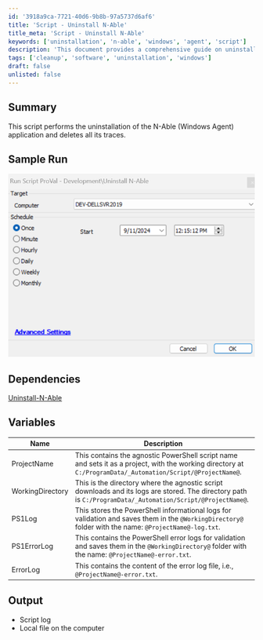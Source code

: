 ```yaml
---
id: '3918a9ca-7721-40d6-9b8b-97a5737d6af6'
title: 'Script - Uninstall N-Able'
title_meta: 'Script - Uninstall N-Able'
keywords: ['uninstallation', 'n-able', 'windows', 'agent', 'script']
description: 'This document provides a comprehensive guide on uninstalling the N-Able (Windows Agent) application, including the script to perform the uninstallation and clean up all traces of the application from the system.'
tags: ['cleanup', 'software', 'uninstallation', 'windows']
draft: false
unlisted: false
---
```


## Summary

This script performs the uninstallation of the N-Able (Windows Agent) application and deletes all its traces.

## Sample Run

![Sample Run](../../../static/img/Script---Uninstall-N-Able/image_1.png)

## Dependencies

[Uninstall-N-Able](<../../powershell/Uninstall-N-Able.md>)

## Variables

| Name             | Description                                                                                                                                                      |
|------------------|------------------------------------------------------------------------------------------------------------------------------------------------------------------|
| ProjectName      | This contains the agnostic PowerShell script name and sets it as a project, with the working directory at `C:/ProgramData/_Automation/Script/@ProjectName@`. |
| WorkingDirectory  | This is the directory where the agnostic script downloads and its logs are stored. The directory path is `C:/ProgramData/_Automation/Script/@ProjectName@`.   |
| PS1Log           | This stores the PowerShell informational logs for validation and saves them in the `@WorkingDirectory@` folder with the name: `@ProjectName@-log.txt`.        |
| PS1ErrorLog      | This contains the PowerShell error logs for validation and saves them in the `@WorkingDirectory@` folder with the name: `@ProjectName@-error.txt`.           |
| ErrorLog         | This contains the content of the error log file, i.e., `@ProjectName@-error.txt`.                                                                             |

## Output

- Script log
- Local file on the computer